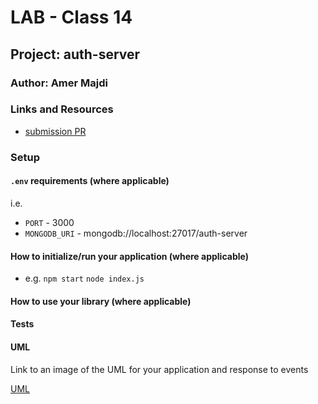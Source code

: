 # LAB - Class 14

## Project: auth-server

### Author: Amer Majdi

### Links and Resources

- [submission PR](https://github.com/Amer-401-advanced-javascript/auth-server/pull/4)
<!-- - [ci/cd](http://xyz.com) (GitHub Actions) -->
<!-- - [back-end server url](http://xyz.com) (when applicable)
- [front-end application](http://xyz.com) (when applicable) -->

### Setup

#### `.env` requirements (where applicable)

i.e.

- `PORT` - 3000
- `MONGODB_URI` - mongodb://localhost:27017/auth-server

#### How to initialize/run your application (where applicable)

- e.g. `npm start`
       `node index.js`

#### How to use your library (where applicable)

#### Tests

<!-- - How do you run tests?
- Any tests of note?
- Describe any tests that you did not complete, skipped, etc -->

#### UML

Link to an image of the UML for your application and response to events

[UML](https://drive.google.com/file/d/1QC8x-1PTbwFGpCxOtTpZxYZsjHCCZs4r/view?usp=sharing)
